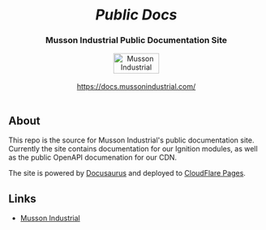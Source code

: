 <div align="center">
  <h1>
    <i>Public Docs</i>
</h1>
<h3>Musson Industrial Public Documentation Site</h3>
  <a href="https://mussonindustrial.com">
        <img src="https://cdn.mussonindustrial.com/files/public/images/emblem.svg" alt="Musson Industrial Logo" width="90" height="40">
  </a>
 <br><br>
 <a href="https://docs.mussonindustrial.com/">https://docs.mussonindustrial.com/</a>
 </a>
  <br><br>
</div>

## About
This repo is the source for Musson Industrial's public documentation site.
Currently the site contains documentation for our Ignition modules, as well as the public OpenAPI documenation for our CDN.

The site is powered by [Docusaurus](https://github.com/facebook/docusaurus) and deployed to [CloudFlare Pages](https://pages.cloudflare.com/).

## Links
-   [Musson Industrial](https://mussonindustrial.com/)
